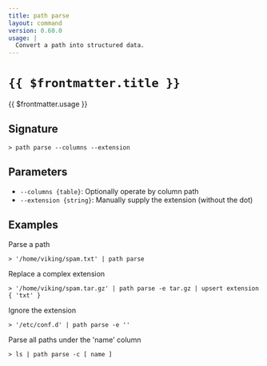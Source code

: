 ```yaml
---
title: path parse
layout: command
version: 0.60.0
usage: |
  Convert a path into structured data.
---
```


# `{{ $frontmatter.title }}`

<div style='white-space: pre-wrap;'>{{ $frontmatter.usage }}</div>

## Signature

`> path parse --columns --extension`

## Parameters

- `--columns {table}`: Optionally operate by column path
- `--extension {string}`: Manually supply the extension (without the dot)

## Examples

Parse a path

```shell
> '/home/viking/spam.txt' | path parse
```

Replace a complex extension

```shell
> '/home/viking/spam.tar.gz' | path parse -e tar.gz | upsert extension { 'txt' }
```

Ignore the extension

```shell
> '/etc/conf.d' | path parse -e ''
```

Parse all paths under the 'name' column

```shell
> ls | path parse -c [ name ]
```
